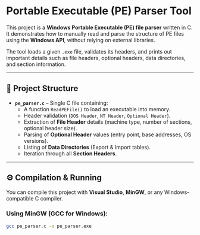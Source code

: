 # Portable Executable (PE) Parser Tool

This project is a **Windows Portable Executable (PE) file parser** written in C.  
It demonstrates how to manually read and parse the structure of PE files using the **Windows API**, without relying on external libraries.  

The tool loads a given `.exe` file, validates its headers, and prints out important details such as file headers, optional headers, data directories, and section information.

---

## 📂 Project Structure

- **`pe_parser.c`** – Single C file containing:
  - A function `ReadPEFile()` to load an executable into memory.  
  - Header validation (`DOS Header`, `NT Header`, `Optional Header`).  
  - Extraction of **File Header** details (machine type, number of sections, optional header size).  
  - Parsing of **Optional Header** values (entry point, base addresses, OS versions).  
  - Listing of **Data Directories** (Export & Import tables).  
  - Iteration through all **Section Headers**.  

---

## ⚙️ Compilation & Running

You can compile this project with **Visual Studio**, **MinGW**, or any Windows-compatible C compiler.  

### Using MinGW (GCC for Windows):
```bash
gcc pe_parser.c -o pe_parser.exe
